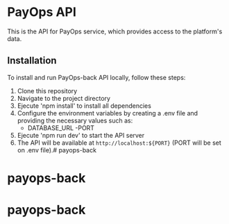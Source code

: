 # PayOps API

This is the API for PayOps service, which provides access to the platform's data.

## Installation 
To install and run PayOps-back API locally, follow these steps:
1. Clone this repository
2. Navigate to the project directory
3. Ejecute 'npm install' to install all dependencies
4. Configure the environment variables by creating a .env file and providing the necessary values such as:
    - DATABASE_URL
    -PORT
5. Ejecute 'npm run dev' to start the API server
6. The API will be available at `http://localhost:${PORT}` (PORT will be set on .env file).# payops-back
# payops-back
# payops-back
